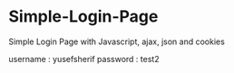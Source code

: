 # Simple-Login-Page
Simple Login Page with Javascript, ajax, json and cookies

username : yusefsherif 
password : test2
